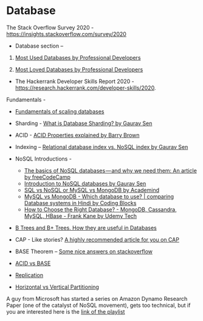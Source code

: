 # Database

The Stack Overflow Survey 2020 - https://insights.stackoverflow.com/survey/2020

  * Database section – 

 1. [Most Used Databases by Professional Developers](https://insights.stackoverflow.com/survey/2020#technology-databases-professional-developers4)

 2. [Most Loved Databases by Professional Developers](https://insights.stackoverflow.com/survey/2020#technology-most-loved-dreaded-and-wanted-databases-loved4)

 * The Hackerrank Developer Skills Report 2020  - https://research.hackerrank.com/developer-skills/2020.

Fundamentals -
  * [Fundamentals of scaling databases](https://www.youtube.com/watch?v=dkhOZOmV7Fo)
  * Sharding - [What is Database Sharding? by Gaurav Sen](https://youtu.be/5faMjKuB9bc)

  * ACID - [ACID Properties explained by Barry Brown](https://www.youtube.com/watch?v=NHKHzwolbKU)
  * Indexing – [Relational database index vs. NoSQL index by Gaurav Sen](https://youtu.be/mTNkqMDCasI)

  * NoSQL Introductions -
    * [The basics of NoSQL databases — and why we need them: An article by freeCodeCamp](https://www.freecodecamp.org/news/nosql-databases-5f6639ed9574/)
    * [Introduction to NoSQL databases by Gaurav Sen](https://youtu.be/xQnIN9bW0og)
    * [SQL vs NoSQL or MySQL vs MongoDB by Academind](https://youtu.be/ZS_kXvOeQ5Y)
    * [MySQL vs MongoDB - Which database to use? | comparing Database systems in Hindi by Coding Blocks](https://youtu.be/_ZeaOgfSK3g)
    * [How to Choose the Right Database? - MongoDB, Cassandra, MySQL, HBase - Frank Kane by Udemy Tech](https://youtu.be/v5e_PasMdXc)
    
  * [B Trees and B+ Trees. How they are useful in Databases](https://youtu.be/aZjYr87r1b8)
  * CAP  - Like stories? [A highly recommended article for you on CAP](http://ksat.me/a-plain-english-introduction-to-cap-theorem)
  * BASE Theorem – [Some nice answers on stackoverflow](https://stackoverflow.com/questions/3342497/explanation-of-base-terminology)
  * [ACID vs BASE](https://neo4j.com/blog/acid-vs-base-consistency-models-explained/)
  * [Replication](https://youtu.be/fUrKt-AQYtE)
  * [Horizontal vs Vertical Partitioning](https://youtu.be/QA25cMWp9Tk)

A guy from Microsoft has started a series on Amazon Dynamo Research Paper (one of the catalyst of NoSQL movement), gets too technical, but if you are interested here is the [link of the playlist](https://www.youtube.com/watch?v=wbZZftuLs4o&list=PLHNJ91XSF3wy3QZEuedvqxivS_vKyLkoO)
